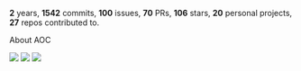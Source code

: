 **2** years, **1542** commits, **100** issues, **70** PRs, **106** stars, **20** personal projects, **27** repos contributed to.

About AOC 

![](https://img.shields.io/badge/stars%20⭐-6-yellow) ![](https://img.shields.io/badge/day%20📅-10-blue) ![](https://img.shields.io/badge/days%20completed-3-red)
